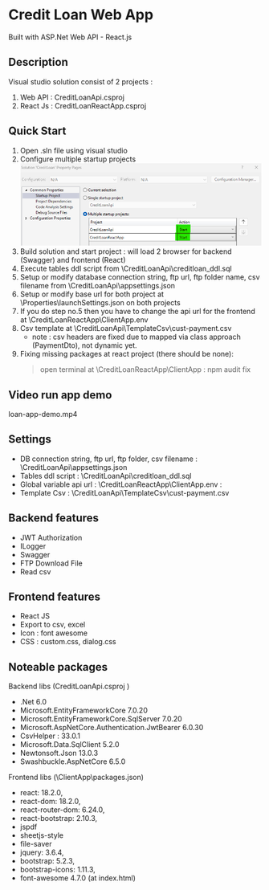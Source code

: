 # Credit Loan Web App
Built with ASP.Net Web API - React.js 

## Description
Visual studio solution consist of 2 projects :
1. Web API : CreditLoanApi.csproj
2. React Js : CreditLoanReactApp.csproj
   
## Quick Start
1. Open .sln file using visual studio
2. Configure multiple startup projects
   ![SS startup](https://github.com/ragadev77/loan-app-reactnet/blob/main/set_multi_startup_projects.png)
3. Build solution and start project : will load 2 browser for backend (Swagger) and frontend (React)
4. Execute tables ddl script from \CreditLoanApi\creditloan_ddl.sql
5. Setup or modify database connection string, ftp url, ftp folder name, csv filename from \CreditLoanApi\appsettings.json 
6. Setup or modify base url for both project at \Properties\launchSettings.json on both projects
7. If you do step no.5 then you have to change the api url for the frontend at \CreditLoanReactApp\ClientApp\.env
8. Csv template at \CreditLoanApi\TemplateCsv\cust-payment.csv
	- note : csv headers are fixed due to mapped via class approach (PaymentDto), not dynamic yet.
9. Fixing missing packages at react project (there should be none):
	 > open terminal at \CreditLoanReactApp\ClientApp : npm audit fix

## Video run app demo
loan-app-demo.mp4
 
## Settings
- DB connection string, ftp url, ftp folder, csv filename :
	\CreditLoanApi\appsettings.json 
- Tables ddl script :
	\CreditLoanApi\creditloan_ddl.sql
- Global variable api url :
	\CreditLoanReactApp\ClientApp\.env : 
- Template Csv :
	\CreditLoanApi\TemplateCsv\cust-payment.csv
	
## Backend features
- JWT Authorization
- ILogger
- Swagger 
- FTP Download File
- Read csv
## Frontend features
- React JS
- Export to csv, excel
- Icon : font awesome
- CSS : custom.css, dialog.css

## Noteable packages
Backend libs (CreditLoanApi.csproj )
- .Net 6.0
- Microsoft.EntityFrameworkCore 7.0.20
- Microsoft.EntityFrameworkCore.SqlServer 7.0.20
- Microsoft.AspNetCore.Authentication.JwtBearer 6.0.30
- CsvHelper : 33.0.1
- Microsoft.Data.SqlClient 5.2.0
- Newtonsoft.Json 13.0.3
- Swashbuckle.AspNetCore 6.5.0

Frontend libs 
(\ClientApp\packages.json)
- react: 18.2.0,
- react-dom: 18.2.0,
- react-router-dom: 6.24.0,
- react-bootstrap: 2.10.3,
- jspdf
- sheetjs-style
- file-saver
- jquery: 3.6.4,
- bootstrap: 5.2.3,
- bootstrap-icons: 1.11.3,
- font-awesome 4.7.0 (at index.html)
